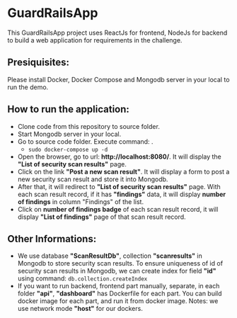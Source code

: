 # GuardRailsApp
This GuardRailsApp project uses ReactJs for frontend, NodeJs for backend to build a web application for requirements in the challenge.

## Presiquisites:
Please install Docker, Docker Compose and Mongodb server in your local to run the demo.

## How to run the application:
* Clone code from this repository to source folder.
* Start Mongodb server in your local.
* Go to source code folder. Execute command: .
    * `sudo docker-compose up -d`
* Open the browser, go to url: **http://localhost:8080/**. It will display the **"List of security scan results"** page.
* Click on the link **"Post a new scan result"**. It will display a form to post a new security scan result and store it into Mongodb.
* After that, it will redirect to **"List of security scan results"** page. With each scan result record, if it has **"findings"** data, it will display **number of findings** in column "Findings" of the list.    
* Click on **number of findings badge** of each scan result record, it will display **"List of findings"** page of that scan result record.

## Other Informations:
* We use database **"ScanResultDb"**, collection **"scanresults"** in Mongodb to store security scan results. To ensure uniqueness of id of security scan results in Mongodb, we can create index for field **"id"** using command: `db.collection.createIndex`
* If you want to run backend, frontend part manually, separate, in each folder **"api"**, **"dashboard"** has Dockerfile for each part. You can build docker image for each part, and run it from docker image. Notes: we use network mode **"host"** for our dockers. 
